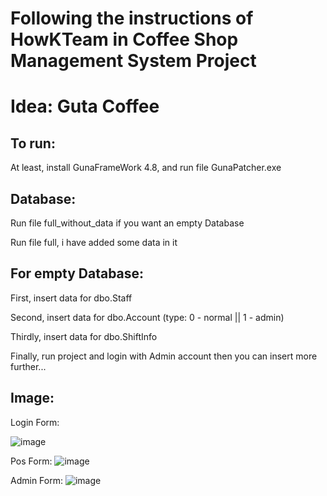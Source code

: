 # Following the instructions of HowKTeam in Coffee Shop Management System Project

# Idea: Guta Coffee

## To run:

At least, install GunaFrameWork 4.8, and run file GunaPatcher.exe

## Database:

Run file full_without_data if you want an empty Database

Run file full, i have added some data in it

## For empty Database:

First, insert data for dbo.Staff

Second, insert data for dbo.Account (type: 0 - normal || 1 - admin)

Thirdly, insert data for dbo.ShiftInfo

Finally, run project and login with Admin account then you can insert more further...

## Image:

Login Form:

![image](https://user-images.githubusercontent.com/108466095/234816082-2c0102ff-745d-4e1d-a02b-474ad3a7f479.png)

Pos Form:
![image](https://user-images.githubusercontent.com/108466095/234816202-859be095-da3b-4836-bdf5-449092e0e4d4.png)

Admin Form:
![image](https://user-images.githubusercontent.com/108466095/234816329-9edbd0c9-ed4a-43d4-8c69-417465e3cc51.png)
